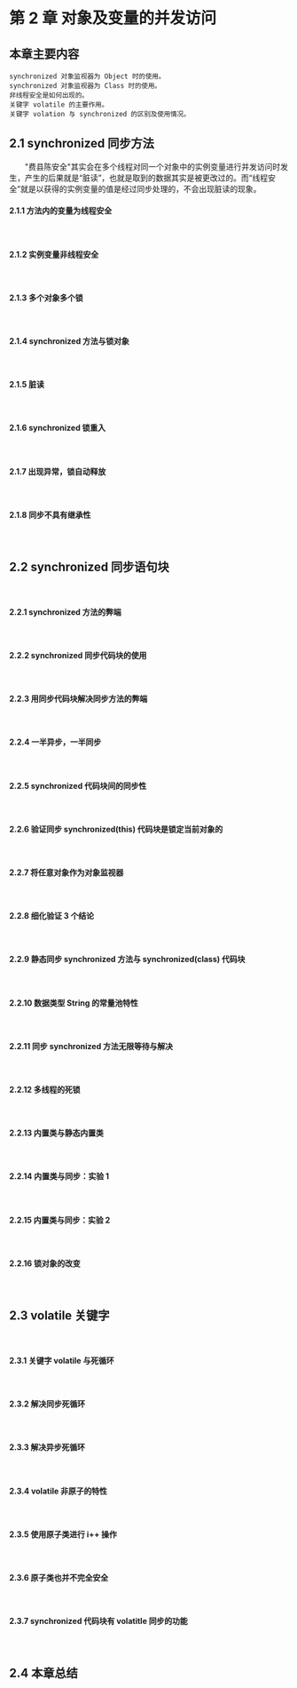 # 第 2 章 对象及变量的并发访问

## 本章主要内容
	synchronized 对象监视器为 Object 时的使用。
	synchronized 对象监视器为 Class 时的使用。
	非线程安全是如何出现的。
	关键字 volatile 的主要作用。
	关键字 volation 与 synchronized 的区别及使用情况。

## 2.1 synchronized 同步方法
　　"费县陈安全"其实会在多个线程对同一个对象中的实例变量进行并发访问时发生，产生的后果就是“脏读”，也就是取到的数据其实是被更改过的。而“线程安全”就是以获得的实例变量的值是经过同步处理的，不会出现脏读的现象。


#### 2.1.1 方法内的变量为线程安全
　　


#### 2.1.2 实例变量非线程安全
　　

#### 2.1.3 多个对象多个锁
　　


#### 2.1.4 synchronized 方法与锁对象
　　


#### 2.1.5 脏读
　　

#### 2.1.6 synchronized 锁重入
　　


#### 2.1.7 出现异常，锁自动释放
　　

#### 2.1.8 同步不具有继承性
　　


## 2.2 synchronized 同步语句块
　　

#### 2.2.1 synchronized 方法的弊端
　　


#### 2.2.2 synchronized 同步代码块的使用
　　

#### 2.2.3 用同步代码块解决同步方法的弊端
　　

#### 2.2.4 一半异步，一半同步
　　

#### 2.2.5 synchronized 代码块间的同步性
　　

#### 2.2.6 验证同步 synchronized(this) 代码块是锁定当前对象的
　　


#### 2.2.7 将任意对象作为对象监视器
　　


#### 2.2.8 细化验证 3 个结论
　　

#### 2.2.9 静态同步 synchronized 方法与 synchronized(class) 代码块
　　


#### 2.2.10 数据类型 String 的常量池特性
　　

#### 2.2.11 同步 synchronized 方法无限等待与解决
　　

#### 2.2.12 多线程的死锁
　　

#### 2.2.13 内置类与静态内置类
　　

#### 2.2.14 内置类与同步：实验 1
　　

#### 2.2.15 内置类与同步：实验 2
　　


#### 2.2.16 锁对象的改变
　　


## 2.3 volatile 关键字
　　

#### 2.3.1 关键字 volatile 与死循环
　　


#### 2.3.2 解决同步死循环
　　


#### 2.3.3 解决异步死循环
　　


#### 2.3.4 volatile 非原子的特性
　　


#### 2.3.5 使用原子类进行 i++ 操作
　　


#### 2.3.6 原子类也并不完全安全
　　


#### 2.3.7 synchronized 代码块有 volatitle 同步的功能
　　


## 2.4 本章总结
　　




